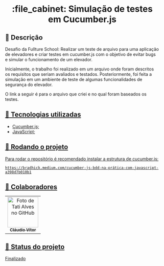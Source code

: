 <h1 align="center">:file_cabinet: Simulação de testes em Cucumber.js</h1>

## :memo: Descrição
Desafio da Fullture School: Realizar um teste de arquivo para uma aplicação de elevadores e criar testes em cucumber.js com o objetivo de evitar bugs e simular o funcionamento de um elevador.

Inicialmente, o trabalho foi realizado em um arquivo onde foram descritos os requisitos que seriam avaliados e testados. Posteriormente, foi feita a simulação em um ambiente de teste de algumas funcionalidades de segurança do elevador.

O link a seguir é para o arquivo que criei e no qual foram baseados os testes.

<a href = "https://docs.google.com/document/d/15BuEm74gAS1CvOhgWdyCKopvZFFtpEQpmMYIqTyTTa8/edit?usp=sharing" >

## :wrench: Tecnologias utilizadas
* Cucumber.js;
* JavaScript;

## :rocket: Rodando o projeto
Para rodar o repositório é recomendado instalar a estrutura de cucumber.js:
```
https://bradhick.medium.com/cucumber-js-bdd-na-prática-com-javascript-a398d7b010b1
```

## :handshake: Colaboradores
<table>
  <tr>
    <td align="center">
      <a href="https://github.com/ClaudioVitorP">
        <img src="https://img.freepik.com/vetores-premium/desenho-de-desenho-animado-de-um-programador_29937-8176.jpg" width="100px;" alt="Foto de Tati Alves no GitHub"/><br>
        <sub>
          <b>Cláudio Vítor</b>
        </sub>
      </a>
    </td>
  </tr>
</table>

## :dart: Status do projeto
Finalizado